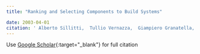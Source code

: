 ```yaml
---
title: "Ranking and Selecting Components to Build Systems"

date: 2003-04-01
citation: ' Alberto Sillitti,  Tullio Vernazza,  Giampiero Granatella,  Paolo Predonzani,  Giancarlo Succi, &quot;Ranking and Selecting Components to Build Systems.&quot;, 2003.'
---
```

Use [Google Scholar](https://scholar.google.com/scholar?q=Ranking+and+Selecting+Components+to+Build+Systems){:target="_blank"} for full citation